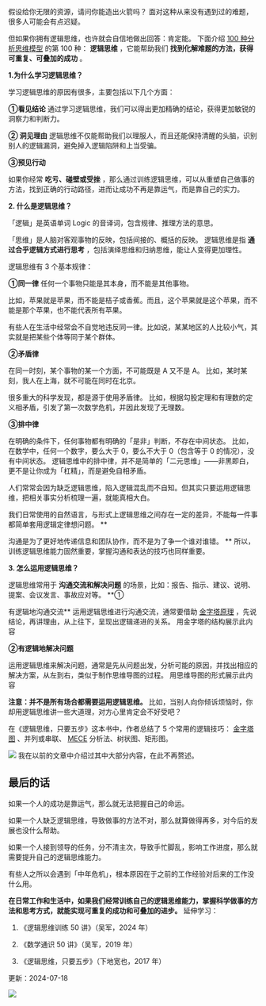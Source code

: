 假设给你无限的资源，请问你能造出火箭吗？  面对这种从来没有遇到过的难题，很多人可能会有点迟疑。

但如果你拥有逻辑思维，也许就会自信地做出回答：肯定能。  下面介绍 [100 种分析思维模型](https://mp.weixin.qq.com/mp/appmsgalbum?__biz=MzA4ODE2OTIxMw==&action=getalbum&album_id=1701638273011351554#wechat_redirect) 的第 100 种： **逻辑思维** ，它能帮助我们 **找到化解难题的方法，获得可重复、可叠加的成功** 。

**1.为什么学习逻辑思维？**

学习逻辑思维的原因有很多，主要包括以下几个方面： 

**①看见结论** 通过学习逻辑思维，我们可以得出更加精确的结论，获得更加敏锐的洞察力和判断力。

**② 洞见理由** 逻辑思维不仅能帮助我们以理服人，而且还能保持清醒的头脑，识别别人的逻辑漏洞，避免掉入逻辑陷阱和上当受骗。 

**③预见行动**

如果你经常 **吃亏、碰壁或受挫** ，那么通过训练逻辑思维，可以从重塑自己做事的方法，找到正确的行动路径，进而让成功不再是靠运气，而是靠自己的实力。

**2. 什么是逻辑思维？**

 「逻辑」是英语单词 Logic 的音译词，包含规律、推理方法的意思。

「思维」是人脑对客观事物的反映，包括间接的、概括的反映。  逻辑思维是指 **通过合乎逻辑方式进行思考** ，包括演绎思维和归纳思维，能让人变得更加理性。

逻辑思维有 3 个基本规律： 

**①同一律** 任何一个事物只能是其本身，而不能是其他事物。

比如，苹果就是苹果，而不能是桔子或香蕉。而且，这个苹果就是这个苹果，而不能是那个苹果，也不能代表所有苹果。

有些人在生活中经常会不自觉地违反同一律。比如说，某某地区的人比较小气，其实就是把某些个体等同于某个群体。 

**②矛盾律**

在同一时刻，某个事物的某一个方面，不可能既是 A 又不是 A。  比如，某时某刻，我人在上海，就不可能在同时在北京。

很多重大的科学发现，都是源于使用矛盾律。  比如，根据勾股定理和有理数的定义相矛盾，引发了第一次数学危机，并因此发现了无理数。 

**③排中律**

在明确的条件下，任何事物都有明确的「是非」判断，不存在中间状态。  比如，在数学中，任何一个数字，要么大于 0，要么不大于 0（包含等于 0 的情况），没有中间状态。  逻辑思维中的排中律，并不是简单的「二元思维」——非黑即白，更不是让你成为「杠精」，而是避免自相矛盾。

人们常常会因为缺乏逻辑思维，陷入逻辑混乱而不自知。但其实只要运用逻辑思维，把相关事实分析梳理一遍，就能真相大白。

我们日常使用的自然语言，与形式上逻辑思维之间存在一定的差异，不能每一件事都简单套用逻辑定律想问题。  **

沟通是为了更好地传递信息和团队协作，而不是为了争一个谁对谁错。  ** 所以，训练逻辑思维能力固然重要，掌握沟通和表达的技巧也同样重要。  

**3. 怎么运用逻辑思维？**

 逻辑思维常用于 **沟通交流和解决问题** 的场景，比如：报告、指示、建议、说明、提案、会议发言、事故应对等。  **①

有逻辑地沟通交流** 运用逻辑思维进行沟通交流，通常要借助 [金字塔原理](https://mp.weixin.qq.com/s?__biz=MzA4ODE2OTIxMw==&mid=2653481424&idx=1&sn=4ada2a298b05f9f559380fcb8f3492a4&scene=21#wechat_redirect) ，先说结论，再讲理由，从上往下，呈现出逻辑递进的关系。  用金字塔的结构展示此内容 

**②有逻辑地解决问题**

运用逻辑思维来解决问题，通常是先从问题出发，分析可能的原因，并找出相应的解决方案，从左到右，类似于制作思维导图的过程。  用思维导图的形式展示此内容

**注意：并不是所有场合都需要运用逻辑思维。** 比如，当别人向你倾诉烦恼时，你却用逻辑思维讲一些大道理，对方心里肯定会不好受吧？

在《逻辑思维，只要五步》这本书中，作者总结了 5 个常用的逻辑技巧： [金字塔图](https://mp.weixin.qq.com/s?__biz=MzA4ODE2OTIxMw==&mid=2653481424&idx=1&sn=4ada2a298b05f9f559380fcb8f3492a4&scene=21#wechat_redirect) 、并列或串联、 [MECE](https://mp.weixin.qq.com/s?__biz=MzA4ODE2OTIxMw==&mid=2653482301&idx=1&sn=356a89d988f41f6ebb8dfef330a6aba7&scene=21#wechat_redirect) 分析法、树状图、矩形图。

![](https://mmbiz.qpic.cn/mmbiz_png/giaycic3UNwo3UCgsKQibYu7KzibmdR5h3sxoeEnBlR8BO1WHEwOxBUtJlflna2X7Iba1R4vI16SAVNz3qyZFyDF2Q/640?wx_fmt=png&from=appmsg) 我在以前的文章中介绍过其中大部分内容，在此不再赘述。  

## **最后的话**

 如果一个人的成功是靠运气，那么就无法把握自己的命运。

如果一个人缺乏逻辑思维，导致做事的方法不对，那么就算做得再多，对今后的发展也没什么帮助。

如果一个人接到领导的任务，分不清主次，导致手忙脚乱，影响工作进度，那么就需要提升自己的逻辑思维能力。

有些人之所以会遇到「中年危机」，根本原因在于之前的工作经验对后来的工作没什么用。

**在日常工作和生活中，如果我们经常训练自己的逻辑思维能力，掌握科学做事的方法和思考方式，就能实现可重复的成功和可叠加的进步。** 延伸学习：

  1. 《逻辑思维训练 50 讲》（吴军，2024 年） 

  2. 《数学通识 50 讲》（吴军，2019 年） 

  3. 《逻辑思维，只要五步》（下地宽也，2017 年） 



更新：2024-07-18

![](https://visitor-badge.laobi.icu/badge?page_id=sjhfx.linji&left_text=PageViews&right_color=%2300589F)